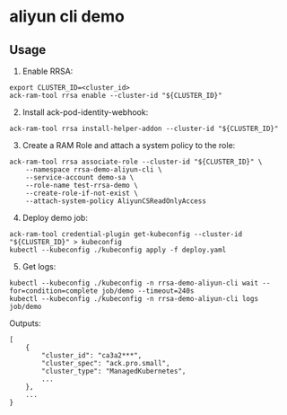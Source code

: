 # aliyun cli demo

## Usage

1. Enable RRSA:

```
export CLUSTER_ID=<cluster_id>
ack-ram-tool rrsa enable --cluster-id "${CLUSTER_ID}"
```

2. Install ack-pod-identity-webhook:

```
ack-ram-tool rrsa install-helper-addon --cluster-id "${CLUSTER_ID}"
```

3. Create a RAM Role and attach a system policy to the role:

```
ack-ram-tool rrsa associate-role --cluster-id "${CLUSTER_ID}" \
    --namespace rrsa-demo-aliyun-cli \
    --service-account demo-sa \
    --role-name test-rrsa-demo \
    --create-role-if-not-exist \
    --attach-system-policy AliyunCSReadOnlyAccess
```

4. Deploy demo job:

```
ack-ram-tool credential-plugin get-kubeconfig --cluster-id "${CLUSTER_ID}" > kubeconfig
kubectl --kubeconfig ./kubeconfig apply -f deploy.yaml
```

5. Get logs:

```
kubectl --kubeconfig ./kubeconfig -n rrsa-demo-aliyun-cli wait --for=condition=complete job/demo --timeout=240s
kubectl --kubeconfig ./kubeconfig -n rrsa-demo-aliyun-cli logs job/demo
```

Outputs:

```
[
	{
		"cluster_id": "ca3a2***",
		"cluster_spec": "ack.pro.small",
		"cluster_type": "ManagedKubernetes",
		...
	},
	...
}
```
